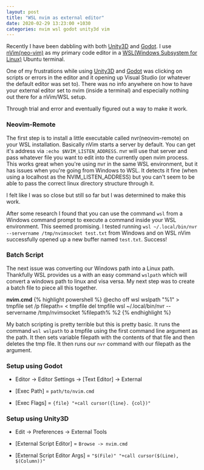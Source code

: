 ```yaml
---
layout: post
title: "WSL nvim as external editor"
date: 2020-02-29 13:23:00 +1030
categories: nvim wsl godot unity3d vim
---
```

Recently I have been dabbling with both [Unity3D][unity-web] and [Godot][godot-web]. I use [nVim(neo-vim)][nvim-web] as my primary code editor in a [WSL(Windows Subsystem for Linux)][WSL-wiki] Ubuntu terminal.

One of my frustrations while using [Unity3D][unity-web] and [Godot][godot-web] was clicking on scripts or errors in the editor and it opening up Visual Studio (or whatever the default editor was set to). There was no info anywhere on how to have your external editor set to nvim (inside a terminal) and especially nothing out there for a nVim/WSL setup.

Through trial and error and eventually figured out a way to make it work.

### Neovim-Remote
The first step is to install a little executable called nvr(neovim-remote) on your WSL installation. Basically nVim starts a server by default. You can get it's address via `:echo $NVIM_LISTEN_ADDRESS`. nvr will use that server and pass whatever file you want to edit into the currently open nvim process. This works great when you're using nvr in the same WSL environment, but it has issues when you're going from Windows to WSL. It detects it fine (when using a localhost as the NVIM_LISTEN_ADDRESS) but you can't seem to be able to pass the correct linux directory structure through it.

I felt like I was so close but still so far but I was determined to make this work.

After some research I found that you can use the command `wsl` from a Windows command prompt to execute a command inside your WSL environment. This seemed promising. I tested running `wsl ~/.local/bin/nvr --servername /tmp/nvimsocket test.txt` from Windows and on WSL nVim successfully opened up a new buffer named `test.txt`. Success!

### Batch Script
The next issue was converting our Windows path into a Linux path. Thankfully WSL provides us a with an easy command `wslpath` which will convert a windows path to linux and visa versa. My next step was to create a batch file to piece all this together.

__nvim.cmd__
{% highlight powershell %}
@echo off
wsl wslpath "%1" > tmpfile
set /p filepath= < tmpfile
del tmpfile
wsl ~/.local/bin/nvr --servername /tmp/nvimsocket %filepath% %2
{% endhighlight %}

My batch scripting is pretty terrible but this is pretty basic. It runs the command `wsl wslpath` to a tmpfile using the first command line argument as the path. It then sets variable filepath with the contents of that file and then deletes the tmp file. It then runs our `nvr` command with our filepath as the argument.

### Setup using Godot

- Editor -> Editor Settings -> [Text Editor] -> External

- [Exec Path] = `path/to/nvim.cmd`
- [Exec Flags] = `{file} "+call cursor({line}. {col})"`

### Setup using Unity3D

- Edit -> Preferences -> External Tools

- [External Script Editor] = `Browse -> nvim.cmd`
- [External Script Editor Args] = `"$(File)" "+call cursor($(Line), $(Column))"`

[nvim-web]: https://neovim.io
[WSL-wiki]: https://en.wikipedia.org/wiki/Windows_Subsystem_for_Linux
[godot-web]: https://godotengine.org/
[unity-web]: https://unity.com/
[neovim-remote-gh]: https://github.com/mhinz/neovim-remote
